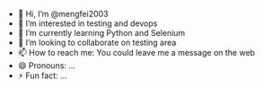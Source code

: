 - 👋 Hi, I’m @mengfei2003
- 👀 I’m interested in testing and devops
- 🌱 I’m currently learning Python and Selenium
- 💞️ I’m looking to collaborate on testing area
- 📫 How to reach me:  You could leave me a message on the web
- 😄 Pronouns: ...
- ⚡ Fun fact: ...

<!---
mengfei2003/mengfei2003 is a ✨ special ✨ repository because its `README.md` (this file) appears on your GitHub profile.
You can click the Preview link to take a look at your changes.
--->
